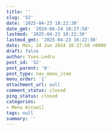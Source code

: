 ```yaml
---
title: ''
slug: '52'
date: '2025-04-23 18:22:30'
date_gmt: '2024-06-24 10:27:58'
lastmod: '2025-04-23 18:22:30'
lastmod_gmt: '2025-04-23 16:22:30'
date: Mon, 24 Jun 2024 10:27:58 +0000
draft: false
author: Yves.Ledru
post_id: '52'
post_parent: '0'
post_type: nav_menu_item
menu_order: '1'
attachment_url: null
comment_status: closed
ping_status: closed
categories:
- Menu Accueil
tags: null
summary: ''
---
```



